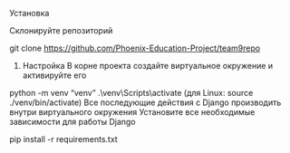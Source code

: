 Установка

Склонируйте репозиторий

git clone https://github.com/Phoenix-Education-Project/team9repo
1) Настройка
В корне проекта создайте виртуальное окружение и активируйте его

python -m venv “venv”
.\venv\Scripts\activate (для Linux: source ./venv/bin/activate)
Все последующие действия с Django производить внутри виртуального окружения
Установите все необходимые зависимости для работы Django

pip install -r requirements.txt
